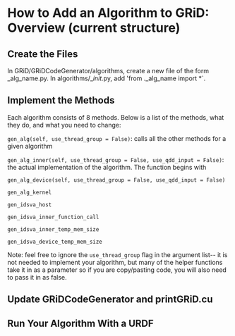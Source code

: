 # How to Add an Algorithm to GRiD: Overview (current structure)

## Create the Files

In GRiD/GRiDCodeGenerator/algorithms, create a new file of the form _alg_name.py. In algorithms/__init_.py, add 'from ._alg_name import *`.


## Implement the Methods

Each algorithm consists of 8 methods. Below is a list of the methods, what they do, and what you need to change:

`gen_alg(self, use_thread_group = False)`: calls all the other methods for a given algorithm

`gen_alg_inner(self, use_thread_group = False, use_qdd_input = False)`: the actual implementation of the algorithm. The function begins with 

`gen_alg_device(self, use_thread_group = False, use_qdd_input = False)`

`gen_alg_kernel`

`gen_idsva_host`

`gen_idsva_inner_function_call`

`gen_idsva_inner_temp_mem_size`
                            
`gen_idsva_device_temp_mem_size`



Note: feel free to ignore the `use_thread_group` flag in the argument list-- it is not needed to implement your algorithm, but many of the helper functions take it in as a parameter so if you are copy/pasting code, you will also need to pass it in as false. 

## Update GRiDCodeGenerator and printGRiD.cu



## Run Your Algorithm With a URDF







